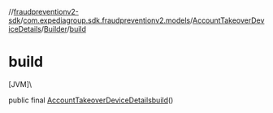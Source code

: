 //[fraudpreventionv2-sdk](../../../../index.md)/[com.expediagroup.sdk.fraudpreventionv2.models](../../index.md)/[AccountTakeoverDeviceDetails](../index.md)/[Builder](index.md)/[build](build.md)

# build

[JVM]\

public final [AccountTakeoverDeviceDetails](../index.md)[build](build.md)()
